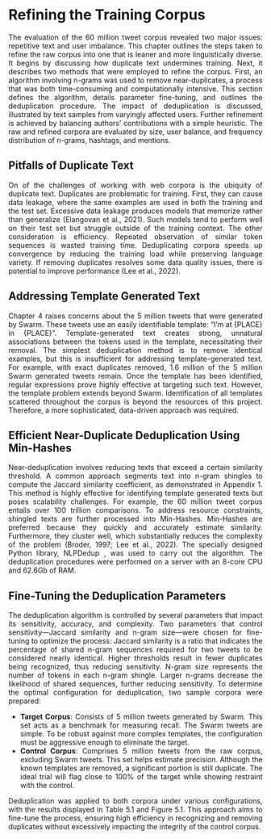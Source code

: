 # Refining the Training Corpus

<div align="justify">

The evaluation of the 60 million tweet corpus revealed two major issues: repetitive text and user imbalance. This chapter outlines the steps taken to refine the raw corpus into one that is leaner and more linguistically diverse. It begins by discussing how duplicate text undermines training. Next, it describes two methods that were employed to refine the corpus. First, an algorithm involving n-grams was used to remove near-duplicates, a process that was both time-consuming and computationally intensive. This section defines the algorithm, details parameter fine-tuning, and outlines the deduplication procedure. The impact of deduplication is discussed, illustrated by text samples from varyingly affected  users. Further refinement is achieved by balancing authors’ contributions with a simple heuristic. The raw and refined corpora are evaluated by size, user balance, and frequency distribution of n-grams, hashtags, and mentions.

</div>

## Pitfalls of Duplicate Text

<div align="justify">

On of the challenges of working with web corpora is the ubiquity of duplicate text. Duplicates are problematic for training. First, they can cause data leakage, where the same examples are used in both the training and the test set. Excessive data leakage produces models that memorize rather than generalize (Elangovan et al., 2021). Such models tend to perform well on their test set but struggle outside of the training context.  The other consideration is efficiency. Repeated observation of similar token sequences is wasted training time. Deduplicating corpora speeds up convergence by reducing the training load while preserving language variety. If removing duplicates resolves some data quality issues, there is potential to improve performance (Lee et al., 2022).

</div>

## Addressing Template Generated Text

<div align="justify">

Chapter 4 raises concerns about the 5 million tweets that were generated by Swarm. These tweets use an easily identifiable template: “I’m at {PLACE} in {PLACE}”. Template-generated text creates strong, unnatural associations between the tokens used in the template, necessitating their removal. The simplest deduplication method is to remove identical examples, but this is insufficient for addressing template-generated text. For example, with exact duplicates removed, 1.6 million of the 5 million Swarm generated tweets remain. Once the template has been identified, regular expressions prove highly effective at targeting such text. However, the template problem extends beyond Swarm. Identification of all templates scattered throughout the corpus is beyond the resources of this project. Therefore, a more sophisticated, data-driven approach was required.

</div>

## Efficient Near-Duplicate Deduplication Using Min-Hashes

<div align="justify">

Near-deduplication involves reducing texts that exceed a certain similarity threshold. A common approach segments text into n-gram shingles to compute the Jaccard similarity coefficient, as demonstrated in Appendix 1. This method is highly effective for identifying template generated texts but poses scalability challenges. For example, the 60 million tweet corpus entails over 100 trillion comparisons. To address resource constraints, shingled texts are further processed into Min-Hashes. Min-Hashes are preferred because they quickly and accurately estimate similarity. Furthermore, they cluster well, which substantially reduces the complexity of the problem (Broder, 1997; Lee et al., 2022). The specially designed Python library, NLPDedup , was used to carry out the algorithm. The deduplication procedures were performed on a server with an 8-core CPU and 62.6Gb of RAM.

</div>

## Fine-Tuning the Deduplication Parameters

<div align="justify">

The deduplication algorithm is controlled by several parameters that impact its sensitivity, accuracy, and complexity. Two parameters that control sensitivity—Jaccard similarity and n-gram size—were chosen for fine-tuning to optimize the process: Jaccard similarity is a  ratio that  indicates the percentage of shared n-gram sequences required for two tweets to be considered nearly identical. Higher thresholds result in fewer duplicates being recognized, thus reducing sensitivity. N-gram size represents the number of tokens in each n-gram shingle. Larger n-grams decrease the likelihood of shared sequences, further reducing sensitivity. To determine the optimal configuration for deduplication, two sample corpora were prepared:

- **Target Corpus**: Consists of 5 million tweets generated by Swarm. This set acts as a benchmark for measuring recall. The Swarm tweets are simple. To be robust against more complex templates, the configuration must be aggressive enough to eliminate the target.
- **Control Corpus**: Comprises 5 million tweets from the raw corpus, excluding Swarm tweets. This set helps estimate precision. Although the known templates are removed, a significant portion is still duplicate. The ideal trial will flag close to 100% of the target while showing restraint with the control.

Deduplication was applied to both corpora under various configurations, with the results displayed in Table 5.1 and Figure 5.1. This approach aims to fine-tune the process, ensuring high efficiency in recognizing and removing duplicates without excessively impacting the integrity of the control corpus.
